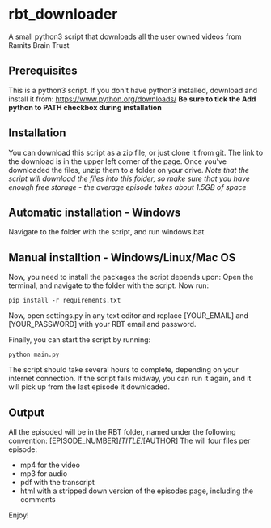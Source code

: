 # rbt_downloader
A small python3 script that downloads all the user owned videos from Ramits Brain Trust

## Prerequisites
This is a python3 script.
If you don't have python3 installed, download and install it from:
https://www.python.org/downloads/
**Be sure to tick the Add python to PATH checkbox during installation**

## Installation
You can download this script as a zip file, or just clone it from git. 
The link to the download is in the upper left corner of the page.
Once you've downloaded the files, unzip them to a folder on your drive.
*Note that the script will download the files into this folder, so make sure that you have enough free storage - the average episode takes about 1.5GB of space*

## Automatic installation - Windows
Navigate to the folder with the script, and run windows.bat


## Manual installtion - Windows/Linux/Mac OS
Now, you need to install the packages the script depends upon:
Open the terminal, and navigate to the folder with the script.
Now run:
```
pip install -r requirements.txt
```

Now, open settings.py in any text editor and replace [YOUR_EMAIL] and [YOUR_PASSWORD] with your RBT email and password.

Finally, you can start the script by running:
```
python main.py
```

The script should take several hours to complete, depending on your internet connection.
If the script fails midway, you can run it again, and it will pick up from the last episode it downloaded.

## Output
All the episoded will be in the RBT folder, named under the following convention:
[EPISODE_NUMBER]_[TITLE]_[AUTHOR]
The will four files per episode:
- mp4 for the video
- mp3 for audio
- pdf with the transcript
- html with a stripped down version of the episodes page, including the comments

Enjoy!
